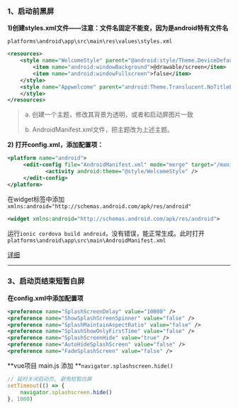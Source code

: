 ### 1、启动前黑屏

**1)创建styles.xml文件——注意：文件名固定不能变，因为是android特有文件名**

`platforms\android\app\src\main\res\values\styles.xml`

```xml
<resources>
    <style name="WelcomeStyle" parent="@android:style/Theme.DeviceDefault.NoActionBar">
        <item name="android:windowBackground">@drawable/screen</item>
        <item name="android:windowFullscreen">false</item>
    </style>
    <style name="Appwelcome" parent="android:Theme.Translucent.NoTitleBar.Fullscreen">
    </style>
</resources>
```

> a. 创建一个主题，修改其背景为透明，或者和启动屏图片一致
>
> b. AndroidManifest.xml文件，把主题改为上述主题。

**2) 打开config.xml，添加配置项：**

```xml
<platform name="android">
     <edit-config file="AndroidManifest.xml" mode="merge" target="/manifest/application/activity[@android:name='MainActivity']">
            <activity android:theme="@style/WelcomeStyle" />
     </edit-config>
</platform>
```

在widget标签中添加`xmlns:android="http://schemas.android.com/apk/res/android"`

```xml
<widget xmlns:android="http://schemas.android.com/apk/res/android"> 
```

运行`ionic cordova build android`，没有错误，能正常生成。此时打开`platforms\android\app\src\main\AndroidManifest.xml`

[详细](https://www.jianshu.com/p/87efc5e396c3)

---

### 3、启动页结束短暂白屏

**在config.xml中添加配置项**

```xml
<preference name="SplashScreenDelay" value="10000" />
<preference name="ShowSplashScreenSpinner" value="false" />
<preference name="SplashMaintainAspectRatio" value="false" />
<preference name="SplashShowOnlyFirstTime" value="false" />
<preference name="SplashScreenHide" value="true" />
<preference name="AutoHideSplashScreen" value="false" />
<preference name="FadeSplashScreen" value="false" />
```

**vue项目 main.js 添加 **`navigator.splashscreen.hide()`

```javascript
// 延时关闭启动页, 避免短暂白屏
setTimeout(() => {
	navigator.splashscreen.hide()
}, 1000)
```



